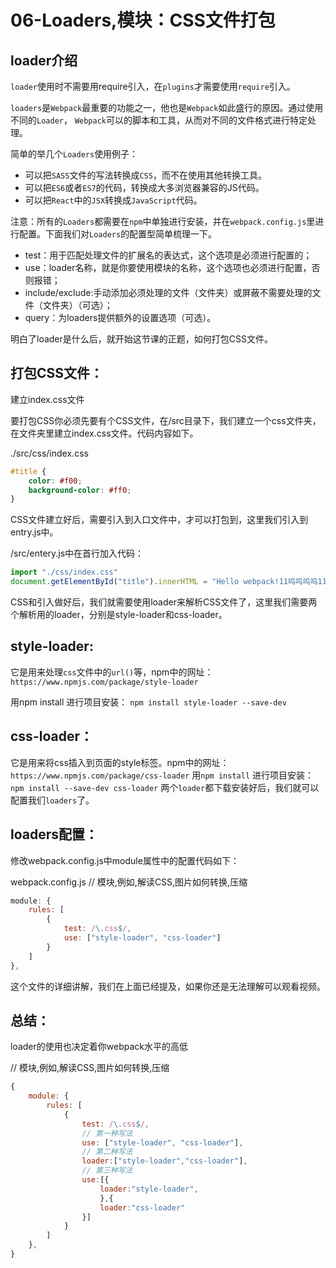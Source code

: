 # 06-Loaders,模块：CSS文件打包

## loader介绍

`loader`使用时不需要用require引入，在`plugins`才需要使用`require`引入。

`loaders`是`Webpack`最重要的功能之一，他也是`Webpack`如此盛行的原因。通过使用不同的`Loader`，
`Webpack`可以的脚本和工具，从而对不同的文件格式进行特定处理。

简单的举几个`Loaders`使用例子：

* 可以把`SASS`文件的写法转换成`CSS`，而不在使用其他转换工具。
* 可以把`ES6`或者`ES7`的代码，转换成大多浏览器兼容的JS代码。
* 可以把`React`中的`JSX`转换成`JavaScript`代码。

注意：所有的`Loaders`都需要在`npm`中单独进行安装，并在`webpack.config.js`里进行配置。下面我们对`Loaders`的配置型简单梳理一下。

* test：用于匹配处理文件的扩展名的表达式，这个选项是必须进行配置的；
* use：loader名称，就是你要使用模块的名称，这个选项也必须进行配置，否则报错；
* include/exclude:手动添加必须处理的文件（文件夹）或屏蔽不需要处理的文件（文件夹）（可选）；
* query：为loaders提供额外的设置选项（可选）。

明白了loader是什么后，就开始这节课的正题，如何打包CSS文件。

## 打包CSS文件：

建立index.css文件

要打包CSS你必须先要有个CSS文件，在/src目录下，我们建立一个css文件夹，在文件夹里建立index.css文件。代码内容如下。

./src/css/index.css

```css
#title {
    color: #f00;
    background-color: #ff0;
}
```

CSS文件建立好后，需要引入到入口文件中，才可以打包到，这里我们引入到entry.js中。

/src/entery.js中在首行加入代码：

```javascript
import "./css/index.css"
document.getElementById("title").innerHTML = "Hello webpack!11呜呜呜呜11爱爱爱";
```

CSS和引入做好后，我们就需要使用loader来解析CSS文件了，这里我们需要两个解析用的loader，分别是style-loader和css-loader。

## style-loader:

它是用来处理`css`文件中的`url()`等，npm中的网址：`https://www.npmjs.com/package/style-loader`

用npm install 进行项目安装：
`npm install style-loader --save-dev`
## css-loader：

它是用来将css插入到页面的style标签。npm中的网址：`https://www.npmjs.com/package/css-loader`
用`npm install` 进行项目安装：
`npm install --save-dev css-loader`
两个`loader`都下载安装好后，我们就可以配置我们`loaders`了。

## loaders配置：

修改webpack.config.js中module属性中的配置代码如下：

webpack.config.js
// 模块,例如,解读CSS,图片如何转换,压缩

```javascript
module: {
    rules: [
        {
            test: /\.css$/,
            use: ["style-loader", "css-loader"]
        }
    ]
},
```

这个文件的详细讲解，我们在上面已经提及，如果你还是无法理解可以观看视频。

## 总结：

loader的使用也决定着你webpack水平的高低

// 模块,例如,解读CSS,图片如何转换,压缩

```javascript
{
    module: {
        rules: [
            {
                test: /\.css$/,
                // 第一种写法
                use: ["style-loader", "css-loader"],
                // 第二种写法
                loader:["style-loader","css-loader"],
                // 第三种写法
                use:[{
                    loader:"style-loader",
                    },{
                    loader:"css-loader"
                }]
            }
        ]
    },
}

```

